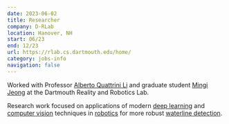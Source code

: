 ```yaml
---
date: 2023-06-02
title: Researcher
company: D-RLab
location: Hanover, NH
start: 06/23
end: 12/23
url: https://rlab.cs.dartmouth.edu/home/
category: jobs-info
navigation: false
---
```


Worked with Professor [Alberto Quattrini Li][quattrini-li]
and graduate student [Mingi Jeong][mingi-jeong] at the
Dartmouth Reality and Robotics Lab.

Research work focused on applications of modern [deep learning][deep-learning] and [computer vision][computer-vision]
  techniques in [robotics][robotics] for more robust [waterline detection][waterline-detection].

[quattrini-li]: https://web.cs.dartmouth.edu/people/alberto-quattrini-li
[mingi-jeong]: https://mingijeong.github.io/

[computer-vision]: https://en.wikipedia.org/wiki/Computer_vision
[deep-learning]: https://en.wikipedia.org/wiki/Deep_learning
[robotics]: https://en.wikipedia.org/wiki/Robotics
[waterline-detection]: https://en.wikipedia.org/wiki/Waterline

<!-- [project-proposal]: https://github.com/siavava/waterline-detection/blob/main/waterline-detection/00-proposal/main.pdf -->
